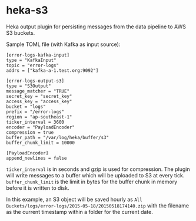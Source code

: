 # heka-s3

Heka output plugin for persisting messages from the data pipeline to AWS S3 buckets.

Sample TOML file (with Kafka as input source):

```
[error-logs-kafka-input]
type = "KafkaInput"
topic = "error-logs"
addrs = ["kafka-a-1.test.org:9092"]

[error-logs-output-s3]
type = "S3Output"
message_matcher = "TRUE"
secret_key = "secret_key"
access_key = "access_key"
bucket = "logs"
prefix = "/error-logs"
region = "ap-southeast-1"
ticker_interval = 3600
encoder = "PayloadEncoder"
compression = true
buffer_path = "/var/log/heka/buffer/s3"
buffer_chunk_limit = 10000 

[PayloadEncoder]
append_newlines = false
```
`ticker_interval` is in seconds and gzip is used for compression. The plugin will write messages to a buffer which will be uploaded to S3 at every tick. `buffer_chunk_limit` is the limit in bytes for the buffer chunk in memory before it is written to disk.

In this example, an S3 object will be saved hourly as `All Buckets/logs/error-logs/2015-05-18/20150518174140.zip` with the filename as the current timestamp within a folder for the current date.
